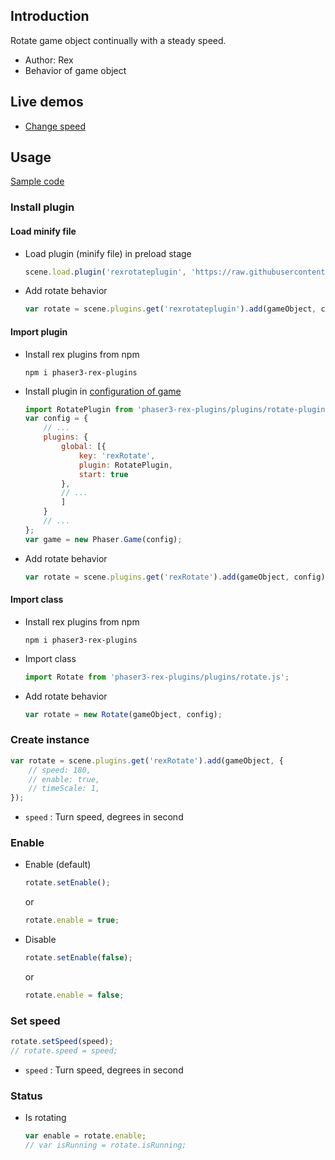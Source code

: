 ## Introduction

Rotate game object continually with a steady speed.

- Author: Rex
- Behavior of game object

## Live demos

- [Change speed](https://codepen.io/rexrainbow/pen/Yzebrop)

## Usage

[Sample code](https://github.com/rexrainbow/phaser3-rex-notes/tree/master/examples/rotate)

### Install plugin

#### Load minify file

- Load plugin (minify file) in preload stage
    ```javascript
    scene.load.plugin('rexrotateplugin', 'https://raw.githubusercontent.com/rexrainbow/phaser3-rex-notes/master/dist/rexrotateplugin.min.js', true);
    ```
- Add rotate behavior
    ```javascript
    var rotate = scene.plugins.get('rexrotateplugin').add(gameObject, config);
    ```

#### Import plugin

- Install rex plugins from npm
    ```
    npm i phaser3-rex-plugins
    ```
- Install plugin in [configuration of game](game.md#configuration)
    ```javascript
    import RotatePlugin from 'phaser3-rex-plugins/plugins/rotate-plugin.js';
    var config = {
        // ...
        plugins: {
            global: [{
                key: 'rexRotate',
                plugin: RotatePlugin,
                start: true
            },
            // ...
            ]
        }
        // ...
    };
    var game = new Phaser.Game(config);
    ```
- Add rotate behavior
    ```javascript
    var rotate = scene.plugins.get('rexRotate').add(gameObject, config);
    ```

#### Import class

- Install rex plugins from npm
    ```
    npm i phaser3-rex-plugins
    ```
- Import class
    ```javascript
    import Rotate from 'phaser3-rex-plugins/plugins/rotate.js';
    ```
- Add rotate behavior
    ```javascript
    var rotate = new Rotate(gameObject, config);
    ```

### Create instance

```javascript
var rotate = scene.plugins.get('rexRotate').add(gameObject, {
    // speed: 180,
    // enable: true,
    // timeScale: 1,
});
```

- `speed` : Turn speed, degrees in second

### Enable

- Enable (default)
    ```javascript
    rotate.setEnable();
    ```
    or
    ```javascript
    rotate.enable = true;
    ```
- Disable
    ```javascript
    rotate.setEnable(false);
    ```
    or
    ```javascript
    rotate.enable = false;
    ```

### Set speed

```javascript
rotate.setSpeed(speed);
// rotate.speed = speed;
```

- `speed` : Turn speed, degrees in second

### Status

- Is rotating
    ```javascript
    var enable = rotate.enable;
    // var isRunning = rotate.isRunning;
    ```
